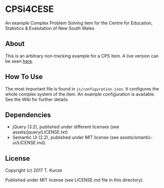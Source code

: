 # CPSi4CESE
An example Complex Problem Solving item for the Centre for Education, Statistics & Evalutation of New South Wales

## About
This is an arbitrary non-tracking example for a CPS item. A live version can be seen [here](https://thku.github.io/nsw-cps-item/).

## How To Use
The most important file is found in `js/configuration.json`. It configures the whole complex system of the item. An example configuration is available. See the Wiki for further details.

## Dependencies
* jQuery (3.2), published under different licenses (see assets/jquery/LICENSE.txt)
* Semantic UI (2.2), published under MIT license (see assets/smantic-ui/LICENSE.md).

## License
Copyright (c) 2017 T. Kunze

Published under MIT license (see LICENSE.md file in this directory).
